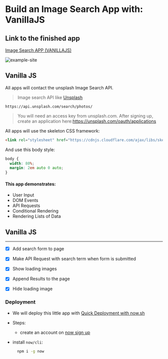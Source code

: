 # Build an Image Search App with: VanillaJS

## Link to the finished app
[Image Search APP (VANILLAJS)](https://ps-vanillajs.now.sh)

![example-site](ps-vanillajs-site.gif)

## Vanilla JS

All apps will contact the unsplash Image Search API.

> Image search API like [Unsplash](https://unsplash.com/developers)

`https://api.unsplash.com/search/photos/`

> You will need an access key from unsplash.com. After signing up, create an application here:https://unsplash.com/oauth/applications

All apps will use the skeleton CSS framework:

```html
<link rel="stylesheet" href="https://cdnjs.cloudflare.com/ajax/libs/skeleton/2.0.4/skeleton.min.css">
```

And use this body style:

```css
body {
  width: 80%;
  margin: 2em auto 0 auto;
}
```

#### This app demonstrates:

* User Input
* DOM Events
* API Requests
* Conditional Rendering
* Rendering Lists of Data

## Vanilla JS
---

* [x] Add search form to page
* [x] Make API Request with search term when form is submitted
* [x] Show loading images
* [x] Append Results to the page
* [x] Hide loading image


### Deployment

  * We will deploy this little app with [Quick Deployment with now.sh](https://zeit.co/now)

  * Steps:
    * create an account on [now sign up](https://zeit.co/signup)

  * install `now/cli`: 
      ```bash
        npm i -g now
      ```


